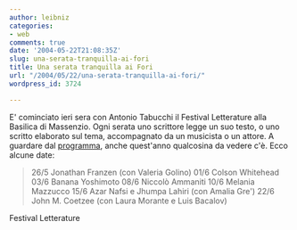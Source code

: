 ```yaml
---
author: leibniz
categories:
- web
comments: true
date: '2004-05-22T21:08:35Z'
slug: una-serata-tranquilla-ai-fori
title: Una serata tranquilla ai Fori
url: "/2004/05/22/una-serata-tranquilla-ai-fori/"
wordpress_id: 3724

---
```

E' cominciato ieri sera con Antonio Tabucchi il Festival Letterature alla Basilica di Massenzio. Ogni serata uno scrittore legge un suo testo, o uno scritto elaborato sul tema, accompagnato da un musicista o un attore. A guardare dal [programma](http://www.festivaldelleletterature.it/programma.asp?lang=it), anche quest'anno qualcosina da vedere c'è. Ecco alcune date: 


> 26/5 Jonathan Franzen (con Valeria Golino)
01/6 Colson Whitehead
03/6 Banana Yoshimoto
08/6 Niccolò Ammaniti
10/6 Melania Mazzucco
15/6 Azar Nafsi e Jhumpa Lahiri (con Amalia Gre')
22/6 John M. Coetzee (con Laura Morante e Luis Bacalov)


Festival Letterature
